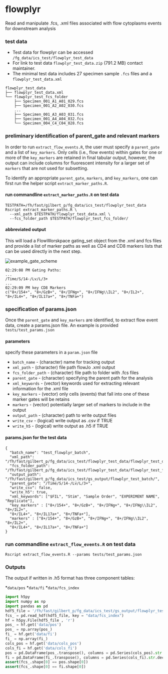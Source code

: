 # flowplyr
Read and manipulate .fcs, .xml files associated with flow cytoplasms events for downstream analysis

### test data

* Test data for flowplyr can be accessed `/fg_data/ics_test/flowplyr_test_data`
* For link to test data `flowplyr_test_data.zip` (791.2 MB) contact maintainer.
* The minimal test data includes 27 specimen sample `.fcs` files and a 
`flowplyr_test_data.xml`

```
flowplyr_test_data
├── flowplyr_test_data.xml
└── flowplyr_test_fcs_folder
    ├── Specimen_001_A1_A01_029.fcs
    ├── Specimen_001_A2_A02_030.fcs
    ...
    ├── Specimen_001_A3_A03_031.fcs
    ├── Specimen_001_A4_A04_032.fcs
    └── Specimen_004_C4_C04_028.fcs
```

### preliminary identification of parent_gate and relevant markers

In order to run `extract_flow_events.R`, the user must specify a `parent_gate` and a list of `key_markers`. Only cells (i.e., flow events) within gates for one or more of the `key_markers` are retained in final tabular output, however, the output can include columns for fluorescent intensity for a larger set of `markers` that are not used for subsetting.

To identify an appropriate `parent_gate`, `markers`, and `key_markers`, one can first run the helper script `extract_marker_paths.R`.

#### run commandline `extract_marker_paths.R` on test data

```
TESTPATH=/fh/fast/gilbert_p/fg_data/ics_test/flowplyr_test_data
Rscript extract_marker_paths.R \
  --xml_path $TESTPATH/flowplyr_test_data.xml \
  --fcs_folder_path $TESTPATH/flowplyr_test_fcs_folder/
```

#### abbreviated output

This will load a FlowWorskpace gating_set object from the .xml and fcs files 
and provide a list of marker paths as well as CD4 and CD8 markers lists that 
can be used directly in the next step.

![example_gate_scheme](https://github.com/kmayerb/flowplyr/assets/46639063/77d091f8-a295-4050-8d62-104784bae282)

```
02:29:08 PM Gating Paths:
...
/Time/S/14-/Lv/L/3+
...
02:29:09 PM key CD8 Markers
c("8+/154+", "8+/GzB+", "8+/IFNg+", "8+/IFNg\\IL2", "8+/IL2+",
"8+/IL4+", "8+/IL17a+", "8+/TNFa+")
```


### specification of params.json

Once the `parent_gate` and `key_markers` are identified, to extract flow event data, 
create a params.json file. An example is provided `tests/test_params.json`



#### parameters

specify these parameters in a `param.json` file

* `batch_name`      - (character) name for tracking output 
* `xml_path`        - (character) file path flowJo .xml output
* `fcs_folder_path` - (character) file path to folder with .fcs files
* `parent_gate`     - (character) specifying the parent path for the analysis 
* `xml_keywords`    - (vector) keywords used for extracting relevant information for the .xml file
* `key_markers`     - (vector) only cells (events) that fall into one of these marker gates will be retains
* `markers`         - (vector) potentially larger set of markers to include in the output
* `output_path`     - (character) path to write output files
* `write_csv`       - (logical) write output as .csv if TRUE
* `write_h5`        - (logical) write output as .h5 if TRUE


#### params.json for the test data

```{json}
{
  "batch_name": "test_flowplyr_batch",
  "xml_path": "/fh/fast/gilbert_p/fg_data/ics_test/flowplyr_test_data/flowplyr_test_data.xml",
  "fcs_folder_path": "/fh/fast/gilbert_p/fg_data/ics_test/flowplyr_test_data/flowplyr_test_fcs_folder/",
  "output_path": "/fh/fast/gilbert_p/fg_data/ics_test/gs_output/flowplyr_test_batch/",
  "parent_gate": "/Time/S/14-/Lv/L/3+",
  "write_csv": false,
  "write_h5": true,
  "xml_keywords": ["$FIL", "Stim", "Sample Order", "EXPERIMENT NAME", "Replicate"],
  "key_markers" : ["8+/154+", "8+/GzB+", "8+/IFNg+", "8+/IFNg\\IL2", "8+/IL2+",
  "8+/IL4+", "8+/IL17a+", "8+/TNFa+"],
  "markers" : ["8+/154+", "8+/GzB+", "8+/IFNg+", "8+/IFNg\\IL2", "8+/IL2+",
  "8+/IL4+", "8+/IL17a+", "8+/TNFa+"]
}
```

### run commandline `extract_flow_events.R` on test data

```
Rscript extract_flow_events.R --params tests/test_params.json
```

### Outputs

The output if written in .h5 format has three component tables:

*`data/pos`
*`data/fi`
*`data/fcs_index`


```python
import h5py
import numpy as np
import pandas as pd
hdf5_file = '/fh/fast/gilbert_p/fg_data/ics_test/gs_output/flowplyr_test_batch/test_flowplyr_batch.h5'
fcs_ = pd.read_hdf(hdf5_file, key = "data/fcs_index")
hf = h5py.File(hdf5_file , 'r')
pos_ = hf.get('data/pos')
pos_ = np.array(pos_)
fi_ = hf.get('data/fi')
fi_ = np.array(fi_)
cols_pos = hf.get('data/cols_pos')
cols_fi = hf.get('data/cols_fi')
pos = pd.DataFrame(pos_.transpose(), columns = pd.Series(cols_pos).str.decode('UTF-8'))
fi = pd.DataFrame(fi_.transpose(), columns = pd.Series(cols_fi).str.decode('UTF-8'))
assert(fcs_.shape[0] == pos.shape[0])
assert(fcs_.shape[0] == fi.shape[0])
```


